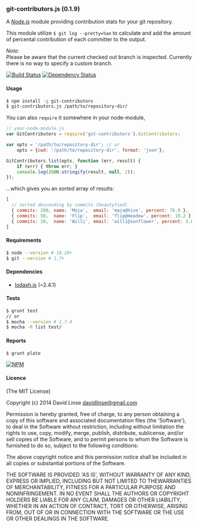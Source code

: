 ### git-contributors.js (0.1.9)

A [_Node.js_][nodejs] module providing contribution stats for your git repository.

This module utilize `$ git log --pretty=%an` to calculate and add the amount
of percental contribution of each committer to the output.

_Note:_<br/>
Please be aware that the current checked out branch is inspected.
Currently there is no way to specify a custom branch.

[![Build Status][travis_svg]][travis_link] [![Dependency Status][dm_svg]][dm_url]

[travis_svg]: https://travis-ci.org/davidlinse/git-contributors.js.svg?branch=master
[travis_link]: https://travis-ci.org/davidlinse/git-contributors.js
[dm_svg]: https://david-dm.org/davidlinse/git-contributors.js.svg
[dm_url]: https://david-dm.org/davidlinse/git-contributors.js


#### Usage

```sh
$ npm install -g git-contributors
$ git-contributors.js /path/to/repository-dir/
```

You can also `require` it somewhere in your node-module,

```js
// your-node-module.js
var GitContributors = require('git-contributors').GitContributors;

var opts = '/path/to/repository-dir'; // or
    opts = {cwd: '/path/to/repository-dir', format: 'json'};

GitContributors.list(opts, function (err, result) {
    if (err) { throw err; }
    console.log(JSON.stringify(result, null, 2));
});
```

.. which gives you an _sorted_ array of results:

```js
[
  // sorted descending by commits (beautyfied)
  { commits: 200, name: 'Maja',  email: 'maja@hive', percent: 76.9 },
  { commits: 50,  name: 'Flip',  email: 'flip@meadow', percent: 19.2 },
  { commits: 10,  name: 'Willi', email: 'willi@sunflower', percent: 3.8 }
]
```

#### Requirements

```sh
$ node --version # 10.28+
$ git --version # 1.7+
```

#### Dependencies
* [lodash.js][lodash] (~2.4.1)


#### Tests

```sh
$ grunt test
// or
$ mocha --version # 1.7.4
$ mocha -R list test/
```

#### Reports

```sh
$ grunt plato
```

[![NPM](https://nodei.co/npm/git-contributors.svg?downloads=true&stars=true)](https://nodei.co/npm/git-contributors/)


[semver]: http://semver.org
[lodash]: http://lodash.com
[mocha]: http://visionmedia.github.com/mocha/
[chai]: http://chaijs.com
[sinon]: http://sinonjs.org
[plato]: https://github.com/es-analysis/plato
[nodejs]: http://nodejs.org

#### Licence

(The MIT License)

Copyright (c) 2014 David Linse <davidlinse@gmail.com>

Permission is hereby granted, free of charge, to any person obtaining a copy of this software and associated documentation
files (the 'Software'), to deal in the Software without restriction, including without limitation the rights to use, copy,
modify, merge, publish, distribute, sublicense, and/or sell copies of the Software, and to permit persons to whom the
Software is furnished to do so, subject to the following conditions:

The above copyright notice and this permission notice shall be included in all copies or substantial portions of the
Software.

THE SOFTWARE IS PROVIDED 'AS IS', WITHOUT WARRANTY OF ANY KIND, EXPRESS OR IMPLIED, INCLUDING BUT NOT LIMITED TO
THEWARRANTIES OF MERCHANTABILITY, FITNESS FOR A PARTICULAR PURPOSE AND NONINFRINGEMENT. IN NO EVENT SHALL THE AUTHORS OR
COPYRIGHT HOLDERS BE LIABLE FOR ANY CLAIM, DAMAGES OR OTHER LIABILITY, WHETHER IN AN ACTION OF CONTRACT, TORT OR OTHERWISE,
ARISING FROM, OUT OF OR IN CONNECTION WITH THE SOFTWARE OR THE USE OR OTHER DEALINGS IN THE SOFTWARE.
